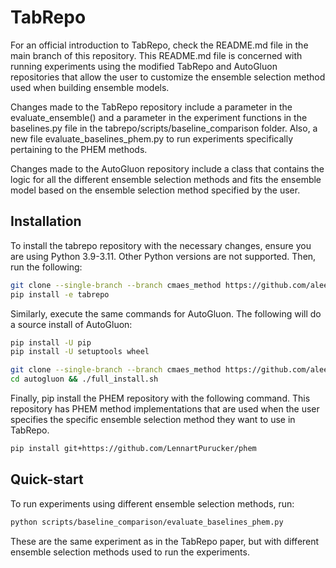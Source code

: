 # TabRepo

For an official introduction to TabRepo, check the README.md file in the main branch of this repository. This 
README.md file is concerned with running experiments using the modified TabRepo and AutoGluon repositories 
that allow the user to customize the ensemble selection method used when building ensemble models. 

Changes made to the TabRepo repository include a parameter in the evaluate_ensemble() and
a parameter in the experiment functions in the baselines.py file in the tabrepo/scripts/baseline_comparison
folder. Also, a new file evaluate_baselines_phem.py to run experiments specifically pertaining to the PHEM
methods. 

Changes made to the AutoGluon repository include a class that contains the logic for all the different 
ensemble selection methods and fits the ensemble model based on the ensemble selection method specified
by the user. 
 
## Installation

To install the tabrepo repository with the necessary changes, ensure you are using Python 3.9-3.11. Other Python versions are not supported. 
Then, run the following:

```bash
git clone --single-branch --branch cmaes_method https://github.com/alee4977/tabrepo.git
pip install -e tabrepo
```

Similarly, execute the same commands for AutoGluon. The following will do a source install of AutoGluon:
```bash
pip install -U pip
pip install -U setuptools wheel

git clone --single-branch --branch cmaes_method https://github.com/alee4977/autogluon.git
cd autogluon && ./full_install.sh
```

Finally, pip install the PHEM repository with the following command. This repository has PHEM method implementations that are used when the 
user specifies the specific ensemble selection method they want to use in TabRepo. 
```bash
pip install git+https://github.com/LennartPurucker/phem
```

## Quick-start
To run experiments using different ensemble selection methods, run:
```bash
python scripts/baseline_comparison/evaluate_baselines_phem.py
```
These are the same experiment as in the TabRepo paper, but with different ensemble selection methods used to run the experiments. 
